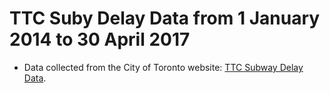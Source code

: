 # TTC Suby Delay Data from 1 January 2014 to 30 April 2017

* Data collected from the City of Toronto website: [TTC Subway Delay Data](http://www1.toronto.ca/wps/portal/contentonly?vgnextoid=fa6be8c5a612c510VgnVCM10000071d60f89RCRD&vgnextchannel=1a66e03bb8d1e310VgnVCM10000071d60f89RCRD).

